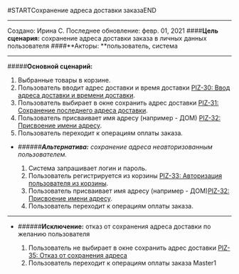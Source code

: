 #STARTСохранение адреса доставки заказаEND
___
Создано: Ирина С.
Последнее обновление: февр. 01, 2021
####**Цель сценария:** сохранение адреса доставки заказа в личных данных пользователя
####**Акторы: **пользователь, система
***
#####**Основной сценарий:**
1. Выбранные товары в корзине.
2. Пользователь вводит адрес доставки и время доставки [PIZ-30: Ввод адреса доставки и времени доставки](https://sia01984.atlassian.net/browse/PIZ-30).
3. Пользователь выбирает в окне сохранить адрес доставки [PIZ-31: Сохранение последнего адреса доставки](https://sia01984.atlassian.net/browse/PIZ-31).
4. Пользователь присваивает имя адресу (например - ДОМ) [PIZ-32: Присвоение имени адресу](https://sia01984.atlassian.net/browse/PIZ-32).
5. Пользователь переходит к операциям оплаты заказа.
 
+  ######**_Альтернатива:_** _сохранение адреса неавторизованным пользователем._

	1. Система запрашивает логин и пароль.
	2. Пользователь регистрируется из корзины [PIZ-33: Авторизация пользователя из корзины](https://sia01984.atlassian.net/browse/PIZ-33).  
	3. Пользователь присваивает имя адресу (например - ДОМ)[PIZ-32: Присвоение имени адресу](https://sia01984.atlassian.net/browse/PIZ-32).
	4. Пользователь переходит к операциям оплаты заказа.

___

+ ######**Исключение:** отказ от сохранения адреса доставки по желанию пользователя

	1. Пользователь не выбирает в окне сохранить адрес доставки [PIZ-35: Отказ от сохранения адреса](https://sia01984.atlassian.net/browse/PIZ-35)
	2. Пользователь переходит к операциям оплаты заказа
Master1